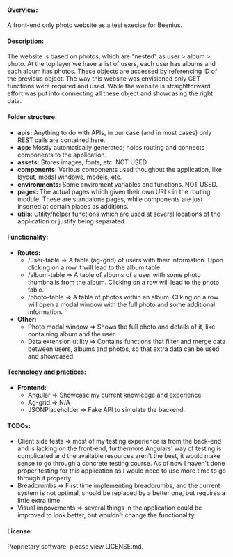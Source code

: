#### Overview:
  A front-end only photo website as a test execise for Beenius.

#### Description:
  The website is based on photos, which are "nested" as user > album > photo. At the top layer we have a list of users, each user has albums and each album has photos. These objects are accessed by referencing ID of the previous object. The way this website was envisioned only GET functions were required and used. While the website is straightforward effort was put into connecting all these object and showcasing the right data. 

#### Folder structure:
  - **apis:** Anything to do with APIs, in our case (and in most cases) only REST calls are contained here.
  - **app:** Mostly automatically generated; holds routing and connects components to the application. 
  - **assets:** Stores images, fonts, etc. NOT USED
  - **components:** Various components used thoughout the application, like layout, modal windows, models, etc.
  - **environments:** Some enviroment variables and functions. NOT USED.
  - **pages:** The actual pages which given their own URLs in the routing module. These are standalone pages, while components are just inserted at certain places as additions.
  - **utils:** Utility/helper functions which are used at several locations of the application or justify being separated.

#### Functionality:
  - **Routes:**
    - /user-table => A table (ag-grid) of users with their information. Upon clicking on a row it will lead to the album table.
    - /album-table => A table of albums of a user with some photo thumbnails from the album. Clicking on a row will lead to the photo table.
    - /photo-table => A table of photos within an album. Cliking on a row will open a modal window with the full photo and some additional information.
  - **Other:**
    - Photo modal window => Shows the full photo and details of it, like containing album and the user.
    - Data extension utility => Contains functions that filter and merge data between users, albums and photos, so that extra data can be used and showcased.

 
#### Technology and practices:
  - **Frontend:**
    - Angular => Showcase my current knowledge and experience
    - Ag-grid => N/A
    - JSONPlaceholder => Fake API to simulate the backend.

#### TODOs:
  - Client side tests => most of my testing experience is from the back-end and is lacking on the front-end, furthermore Angulars' way of testing is complicated and the available resources aren't the best, it would make sense to go through a concrete testing course. As of now I haven't done proper testing for this application as I would need to use more time to go through it properly.
  - Breadcrumbs => First time implementing breadcrumbs, and the current system is not optimal, should be replaced by a better one, but requires a little extra time.
  - Visual impovements => several things in the application could be improved to look better, but wouldn't change the functionality.
  
#### License
Proprietary software, please view LICENSE.md.

